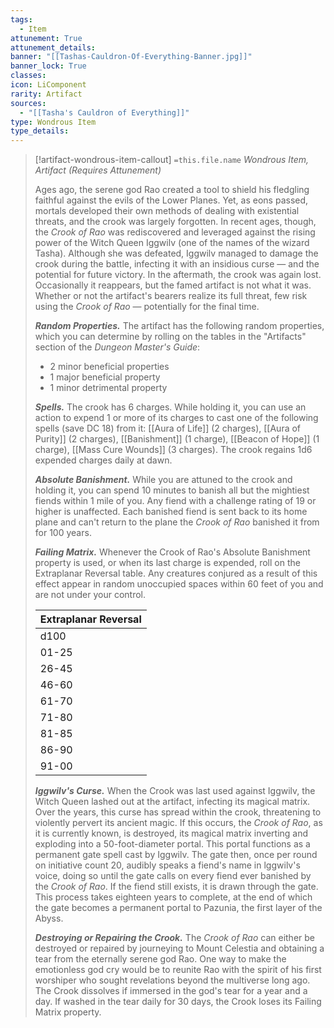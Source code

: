 ```yaml
---
tags:
  - Item
attunement: True
attunement_details: 
banner: "[[Tashas-Cauldron-Of-Everything-Banner.jpg]]"
banner_lock: True
classes:
icon: LiComponent
rarity: Artifact
sources:
  - "[[Tasha's Cauldron of Everything]]"
type: Wondrous Item
type_details: 
---
```

>[!artifact-wondrous-item-callout] `=this.file.name`
>*Wondrous Item, Artifact (Requires Attunement)*
>
>Ages ago, the serene god Rao created a tool to shield his fledgling faithful against the evils of the Lower Planes. Yet, as eons passed, mortals developed their own methods of dealing with existential threats, and the crook was largely forgotten. In recent ages, though, the *Crook of Rao* was rediscovered and leveraged against the rising power of the Witch Queen Iggwilv (one of the names of the wizard Tasha). Although she was defeated, Iggwilv managed to damage the crook during the battle, infecting it with an insidious curse — and the potential for future victory. In the aftermath, the crook was again lost. Occasionally it reappears, but the famed artifact is not what it was. Whether or not the artifact's bearers realize its full threat, few risk using the *Crook of Rao* — potentially for the final time.
>
>***Random Properties.*** The artifact has the following random properties, which you can determine by rolling on the tables in the "Artifacts" section of the *Dungeon Master's Guide*:
>
>* 2 minor beneficial properties
>* 1 major beneficial property
>* 1 minor detrimental property
>
>***Spells.*** The crook has 6 charges. While holding it, you can use an action to expend 1 or more of its charges to cast one of the following spells (save DC 18) from it: [[Aura of Life]] (2 charges), [[Aura of Purity]] (2 charges), [[Banishment]] (1 charge), [[Beacon of Hope]] (1 charge), [[Mass Cure Wounds]] (3 charges). The crook regains 1d6 expended charges daily at dawn.
>
>***Absolute Banishment.*** While you are attuned to the crook and holding it, you can spend 10 minutes to banish all but the mightiest fiends within 1 mile of you. Any fiend with a challenge rating of 19 or higher is unaffected. Each banished fiend is sent back to its home plane and can't return to the plane the *Crook of Rao* banished it from for 100 years.
>
>***Failing Matrix.*** Whenever the Crook of Rao's Absolute Banishment property is used, or when its last charge is expended, roll on the Extraplanar Reversal table. Any creatures conjured as a result of this effect appear in random unoccupied spaces within 60 feet of you and are not under your control.
>
>
>
>| Extraplanar Reversal |
>| --- |
>| d100 | Effect |
>| 01-25 | A portal to a random plane opens. The portal closes after 5 minutes. |
>| 26-45 | 2d4 **imps** and 2d4 **quasits** appear. |
>| 46-60 | 1d8 **succubi/incubi** appear. |
>| 61-70 | 1d10 **barbed devils** and 1d10 **vrocks** appear. |
>| 71-80 | 1 **arcanoloth**, 1 **night hag**, and 1 **rakshasa** appear. |
>| 81-85 | 1 **ice devil** and 1 **marilith** appear. |
>| 86-90 | 1 **balor** and 1 **pit fiend** appear. At the DM's discretion, a portal opens into the presence of an archdevil or demon lord instead, then closes after 5 minutes. |
>| 91-00 | Iggwilv's Curse (see the Iggwilv's Curse property). |
>
>***Iggwilv's Curse.*** When the Crook was last used against Iggwilv, the Witch Queen lashed out at the artifact, infecting its magical matrix. Over the years, this curse has spread within the crook, threatening to violently pervert its ancient magic. If this occurs, the *Crook of Rao*, as it is currently known, is destroyed, its magical matrix inverting and exploding into a 50-foot-diameter portal. This portal functions as a permanent gate spell cast by Iggwilv. The gate then, once per round on initiative count 20, audibly speaks a fiend's name in lggwilv's voice, doing so until the gate calls on every fiend ever banished by the *Crook of Rao*. If the fiend still exists, it is drawn through the gate. This process takes eighteen years to complete, at the end of which the gate becomes a permanent portal to Pazunia, the first layer of the Abyss.
>
>***Destroying or Repairing the Crook.*** The *Crook of Rao* can either be destroyed or repaired by journeying to Mount Celestia and obtaining a tear from the eternally serene god Rao. One way to make the emotionless god cry would be to reunite Rao with the spirit of his first worshiper who sought revelations beyond the multiverse long ago. The Crook dissolves if immersed in the god's tear for a year and a day. If washed in the tear daily for 30 days, the Crook loses its Failing Matrix property.
>
>
